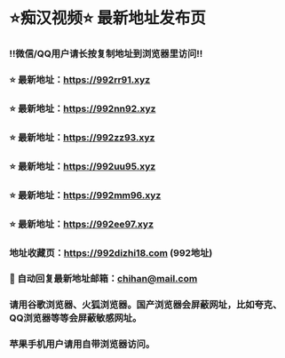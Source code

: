 # ⭐️痴汉视频⭐️ 最新地址发布页

### ‼️微信/QQ用户请长按复制地址到浏览器里访问‼️

### ⭐️ 最新地址：https://992rr91.xyz

### ⭐️ 最新地址：https://992nn92.xyz

### ⭐️ 最新地址：https://992zz93.xyz

### ⭐️ 最新地址：https://992uu95.xyz

### ⭐️ 最新地址：https://992mm96.xyz

### ⭐️ 最新地址：https://992ee97.xyz



### 地址收藏页：https://992dizhi18.com (992地址)
### 📧 自动回复最新地址邮箱：chihan@mail.com
### 请用谷歌浏览器、火狐浏览器。国产浏览器会屏蔽网址，比如夸克、QQ浏览器等等会屏蔽敏感网址。
### 苹果手机用户请用自带浏览器访问。
